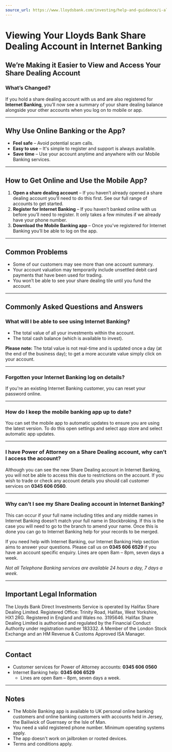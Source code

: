 ```yaml
---
source_url: https://www.lloydsbank.com/investing/help-and-guidance/i-already-invest-with-lloyds/internet-banking-updates.html
---
```


# Viewing Your Lloyds Bank Share Dealing Account in Internet Banking

## We’re Making it Easier to View and Access Your Share Dealing Account

### What’s Changed?

If you hold a share dealing account with us and are also registered for **Internet Banking**, you’ll now see a summary of your share dealing balance alongside your other accounts when you log on to mobile or app.

---

## Why Use Online Banking or the App?

- **Feel safe** – Avoid potential scam calls.
- **Easy to use** – It's simple to register and support is always available.
- **Save time** – Use your account anytime and anywhere with our Mobile Banking services.

---

## How to Get Online and Use the Mobile App?

1. **Open a share dealing account** – If you haven’t already opened a share dealing account you’ll need to do this first. See our full range of accounts to get started.
2. **Register for Internet Banking** – If you haven’t banked online with us before you’ll need to register. It only takes a few minutes if we already have your phone number.
3. **Download the Mobile Banking app** – Once you’ve registered for Internet Banking you’ll be able to log on the app.

---

## Common Problems

- Some of our customers may see more than one account summary.
- Your account valuation may temporarily include unsettled debit card payments that have been used for trading.
- You won’t be able to see your share dealing tile until you fund the account.

---

## Commonly Asked Questions and Answers

### What will I be able to see using Internet Banking?

- The total value of all your investments within the account.
- The total cash balance (which is available to invest).

**Please note:** The total value is not real-time and is updated once a day (at the end of the business day); to get a more accurate value simply click on your account.

---

### Forgotten your Internet Banking log on details?

If you're an existing Internet Banking customer, you can reset your password online.

---

### How do I keep the mobile banking app up to date?

You can set the mobile app to automatic updates to ensure you are using the latest version. To do this open settings and select app store and select automatic app updates.

---

### I have Power of Attorney on a Share Dealing account, why can’t I access the account?

Although you can see the new Share Dealing account in Internet Banking, you will not be able to access this due to restrictions on the account. If you wish to trade or check any account details you should call customer services on **0345 606 0560**.

---

### Why can’t I see my Share Dealing account in Internet Banking?

This can occur if your full name including titles and any middle names in Internet Banking doesn’t match your full name in Stockbroking. If this is the case you will need to go to the branch to amend your name. Once this is done you can go to Internet Banking help for your records to be merged.

If you need help with Internet Banking, our Internet Banking Help section aims to answer your questions. Please call us on **0345 606 6529** if you have an account specific enquiry. Lines are open 8am – 8pm, seven days a week.

*Not all Telephone Banking services are available 24 hours a day, 7 days a week.*

---

## Important Legal Information

The Lloyds Bank Direct Investments Service is operated by Halifax Share Dealing Limited.
Registered Office: Trinity Road, Halifax, West Yorkshire, HX1 2RG.
Registered in England and Wales no. 3195646.
Halifax Share Dealing Limited is authorised and regulated by the Financial Conduct Authority under registration number 183332.
A Member of the London Stock Exchange and an HM Revenue & Customs Approved ISA Manager.

---

## Contact

- Customer services for Power of Attorney accounts: **0345 606 0560**
- Internet Banking help: **0345 606 6529**
  - Lines are open 8am – 8pm, seven days a week.

---

## Notes

- The Mobile Banking app is available to UK personal online banking customers and online banking customers with accounts held in Jersey, the Bailiwick of Guernsey or the Isle of Man.
- You need a valid registered phone number. Minimum operating systems apply.
- The app doesn't work on jailbroken or rooted devices.
- Terms and conditions apply.
